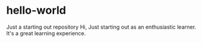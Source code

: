 # hello-world
Just a starting out repository
Hi, Just starting out as an enthusiastic learner. It's a great learning experience.
